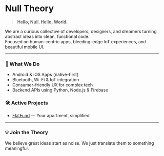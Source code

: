 #  Null Theory

> **Hello, Null. Hello, World.**

We are a curious collective of developers, designers, and dreamers turning abstract ideas into clean, functional code.  
Focused on human-centric apps, bleeding-edge IoT experiences, and beautiful mobile UI.

---

### 🚀 What We Do
- Android & iOS Apps (native-first)
- Bluetooth, Wi-Fi & IoT integration
- Consumer-friendly UX for complex tech
- Backend APIs using Python, Node.js & Firebase


### 🛠️ Active Projects
- [FlatFund](https://github.com/nulltheory-team/FlatFund) — Your apartment, simplified  
---

### 💡 Join the Theory
We believe great ideas start as noise. We just translate them to something meaningful.
